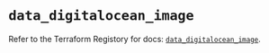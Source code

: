 # `data_digitalocean_image`

Refer to the Terraform Registory for docs: [`data_digitalocean_image`](https://www.terraform.io/docs/providers/digitalocean/d/image).
